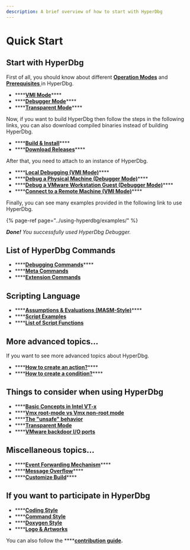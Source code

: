 ```yaml
---
description: A brief overview of how to start with HyperDbg
---
```


# Quick Start

## Start with HyperDbg

First of all, you should know about different [**Operation Modes**](https://docs.hyperdbg.com/using-hyperdbg/prerequisites/operation-modes) and [**Prerequisites** ](https://docs.hyperdbg.com/using-hyperdbg/prerequisites)in HyperDbg.

* \*\*\*\*[**VMI Mode**](https://docs.hyperdbg.com/using-hyperdbg/prerequisites/operation-modes#vmi-mode)\*\*\*\*
* \*\*\*\*[**Debugger Mode**](https://docs.hyperdbg.com/using-hyperdbg/prerequisites/operation-modes#debugger-mode)\*\*\*\*
* \*\*\*\*[**Transparent Mode**](https://docs.hyperdbg.com/using-hyperdbg/prerequisites/operation-modes#transparent-mode)\*\*\*\*

Now, if you want to build HyperDbg then follow the steps in the following links, you can also download compiled binaries instead of building HyperDbg.

* \*\*\*\*[**Build & Install**](https://docs.hyperdbg.com/getting-started/build-and-install)\*\*\*\*
* \*\*\*\*[**Download Releases**](https://github.com/HyperDbg/HyperDbg/releases)\*\*\*\*

After that, you need to attach to an instance of HyperDbg.

* \*\*\*\*[**Local Debugging \(VMI Mode\)**](https://docs.hyperdbg.com/getting-started/attach-to-hyperdbg/attach-to-local-machine)\*\*\*\*
* \*\*\*\*[**Debug a Physical Machine \(Debugger Mode\)**](https://docs.hyperdbg.com/getting-started/attach-to-hyperdbg/debug#physical-machine)\*\*\*\*
* \*\*\*\*[**Debug a VMware Workstation Guest \(Debugger Mode\)**](https://docs.hyperdbg.com/getting-started/attach-to-hyperdbg/debug#vmware-workstation)\*\*\*\*
* \*\*\*\*[**Connect to a Remote Machine \(VMI Mode\)**](https://docs.hyperdbg.com/getting-started/attach-to-hyperdbg/debug#connect-to-debuggee-vmi-mode)\*\*\*\*

Finally, you can see many examples provided in the following link to use HyperDbg.

{% page-ref page="../using-hyperdbg/examples/" %}

_**Done!** You successfully used HyperDbg Debugger._

## List of HyperDbg Commands

* \*\*\*\*[**Debugging Commands**](https://docs.hyperdbg.com/commands/debugging-commands)\*\*\*\*
* \*\*\*\*[**Meta Commands**](https://docs.hyperdbg.com/commands/meta-commands)
* \*\*\*\*[**Extension Commands**](https://docs.hyperdbg.com/commands/extension-commands)

## Scripting Language

* \*\*\*\*[**Assumptions & Evaluations \(MASM-Style\)**](https://docs.hyperdbg.com/commands/scripting-language/assumptions-and-evaluations)\*\*\*\*
* \*\*\*\*[**Script Examples**](https://docs.hyperdbg.com/commands/scripting-language/examples)
* \*\*\*\*[**List of Script Functions**](https://docs.hyperdbg.com/commands/scripting-language/functions)

## **More advanced topics...**

If you want to see more advanced topics about HyperDbg.

* \*\*\*\*[**How to create an action?**](https://docs.hyperdbg.com/using-hyperdbg/prerequisites/how-to-create-an-action)\*\*\*\*
* \*\*\*\*[**How to create a condition?**](https://docs.hyperdbg.com/using-hyperdbg/prerequisites/how-to-create-a-condition)\*\*\*\*

## Things to consider when using HyperDbg

* \*\*\*\*[**Basic Concepts in Intel VT-x**](https://docs.hyperdbg.com/tips-and-tricks/considerations/basic-concepts-in-intel-vt-x)
* \*\*\*\*[**Vmx root-mode vs Vmx non-root mode**](https://docs.hyperdbg.com/tips-and-tricks/considerations/vmx-root-mode-vs-vmx-non-root-mode)
* \*\*\*\*[**The "unsafe" behavior**](https://docs.hyperdbg.com/tips-and-tricks/considerations/the-unsafe-behavior)
* \*\*\*\*[**Transparent Mode**](https://docs.hyperdbg.com/tips-and-tricks/considerations/transparent-mode)
* \*\*\*\*[**VMware backdoor I/O ports**](https://docs.hyperdbg.com/tips-and-tricks/nested-virtualization-environments/vmware-backdoor-io-ports)

## Miscellaneous topics...

* \*\*\*\*[**Event Forwarding Mechanism**](https://docs.hyperdbg.com/tips-and-tricks/misc/event-forwarding)\*\*\*\*
* \*\*\*\*[**Message Overflow**](https://docs.hyperdbg.com/tips-and-tricks/misc/message-overflow)\*\*\*\*
* \*\*\*\*[**Customize Build**](https://docs.hyperdbg.com/tips-and-tricks/misc/customize-build)\*\*\*\*

## If you want to participate in HyperDbg

* \*\*\*\*[**Coding Style**](https://docs.hyperdbg.com/style-guide/coding-style)
* \*\*\*\*[**Command Style**](https://docs.hyperdbg.com/style-guide/command-style)
* \*\*\*\*[**Doxygen Style**](https://docs.hyperdbg.com/style-guide/doxygen-style)
* \*\*\*\*[**Logo & Artworks**](https://docs.hyperdbg.com/style-guide/logo)

You can also follow the ****[**contribution guide**](https://github.com/HyperDbg/HyperDbg/blob/master/CONTRIBUTING.md)**.**

